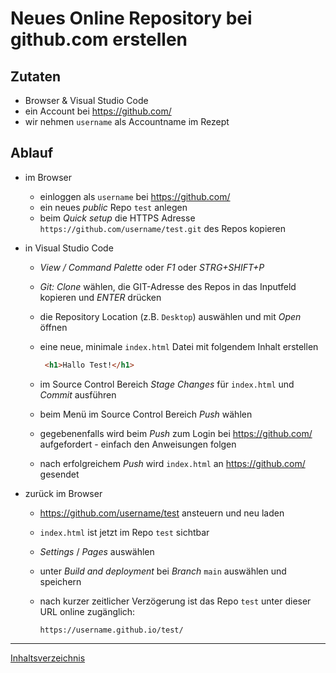 # Neues Online Repository bei github.com erstellen

## Zutaten

- Browser & Visual Studio Code
- ein Account bei <https://github.com/>
- wir nehmen `username` als Accountname im Rezept

## Ablauf

- im Browser

    - einloggen als `username` bei <https://github.com/>
    - ein neues *public* Repo `test` anlegen
    - beim *Quick setup* die HTTPS Adresse `https://github.com/username/test.git` des Repos kopieren

- in Visual Studio Code

    - *View / Command Palette* oder *F1* oder *STRG+SHIFT+P*
    - *Git: Clone* wählen, die GIT-Adresse des Repos in das Inputfeld kopieren und *ENTER* drücken
    - die Repository Location (z.B. `Desktop`) auswählen und mit *Open* öffnen
    - eine neue, minimale `index.html` Datei mit folgendem Inhalt erstellen

       ```html
        <h1>Hallo Test!</h1>
       ```

    - im Source Control Bereich *Stage Changes* für `index.html` und *Commit* ausführen
    - beim Menü im Source Control Bereich *Push* wählen
    - gegebenenfalls wird beim *Push* zum Login bei <https://github.com/> aufgefordert - einfach den Anweisungen folgen
    - nach erfolgreichem *Push* wird `index.html` an <https://github.com/> gesendet

- zurück im Browser

    - <https://github.com/username/test> ansteuern und neu laden
    - `index.html` ist jetzt im Repo `test` sichtbar
    - *Settings* / *Pages* auswählen
    - unter *Build and deployment*  bei *Branch* `main` auswählen und speichern
    - nach kurzer zeitlicher Verzögerung ist das Repo `test` unter dieser URL online zugänglich:

        ```text
        https://username.github.io/test/
        ```

___
[Inhaltsverzeichnis](https://webmapping.github.io/cookbook/index)
